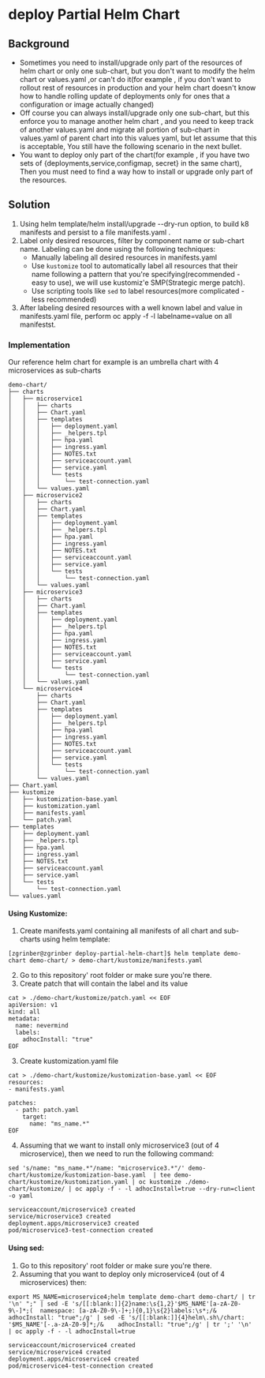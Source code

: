 # deploy Partial Helm Chart

## Background
  - Sometimes you need to install/upgrade only part of the resources of helm chart or only one sub-chart,
    but you don't want to modify the helm chart or values.yaml ,or can't do it(for example , if you don't want to rollout rest of resources in production and your helm chart doesn't know how to handle  rolling update of deployments only for ones that a configuration or image actually changed) 
  - Off course you can always install/upgrade only one sub-chart, but this enforce you to manage another helm chart , and you need to keep track of another values.yaml and migrate all portion of sub-chart in values.yaml of parent chart into this values yaml, but let assume that this is acceptable,
    You still have the following scenario in the next bullet.
  - You want to deploy only part of the chart(for example , if you have two sets of {deployments,service,configmap, secret} in the same chart), Then you must need to find a way how to install or upgrade only part of the resources.
    
## Solution

1. Using helm template/helm install/upgrade --dry-run option, to build k8 manifests and persist to a file manifests.yaml .
2. Label only desired resources, filter by component name or sub-chart name.
   Labeling can be done using the following techniques:
    - Manually labeling all desired resources in manifests.yaml
    - Use `kustomize` tool to automatically label all resources that their name following a pattern that you're specifying(recommended - easy to use), we will use kustomiz'e SMP(Strategic merge patch).
    - Use scripting tools like `sed` to label resources(more complicated - less recommended) 
3. After labeling desired resources with a well known label and value in manifests.yaml file, perform oc apply  -f -l labelname=value on all manifestst.

### Implementation

Our reference helm chart for example is an umbrella chart with 4 microservices as sub-charts
```shell
demo-chart/
├── charts
│   ├── microservice1
│   │   ├── charts
│   │   ├── Chart.yaml
│   │   ├── templates
│   │   │   ├── deployment.yaml
│   │   │   ├── _helpers.tpl
│   │   │   ├── hpa.yaml
│   │   │   ├── ingress.yaml
│   │   │   ├── NOTES.txt
│   │   │   ├── serviceaccount.yaml
│   │   │   ├── service.yaml
│   │   │   └── tests
│   │   │       └── test-connection.yaml
│   │   └── values.yaml
│   ├── microservice2
│   │   ├── charts
│   │   ├── Chart.yaml
│   │   ├── templates
│   │   │   ├── deployment.yaml
│   │   │   ├── _helpers.tpl
│   │   │   ├── hpa.yaml
│   │   │   ├── ingress.yaml
│   │   │   ├── NOTES.txt
│   │   │   ├── serviceaccount.yaml
│   │   │   ├── service.yaml
│   │   │   └── tests
│   │   │       └── test-connection.yaml
│   │   └── values.yaml
│   ├── microservice3
│   │   ├── charts
│   │   ├── Chart.yaml
│   │   ├── templates
│   │   │   ├── deployment.yaml
│   │   │   ├── _helpers.tpl
│   │   │   ├── hpa.yaml
│   │   │   ├── ingress.yaml
│   │   │   ├── NOTES.txt
│   │   │   ├── serviceaccount.yaml
│   │   │   ├── service.yaml
│   │   │   └── tests
│   │   │       └── test-connection.yaml
│   │   └── values.yaml
│   └── microservice4
│       ├── charts
│       ├── Chart.yaml
│       ├── templates
│       │   ├── deployment.yaml
│       │   ├── _helpers.tpl
│       │   ├── hpa.yaml
│       │   ├── ingress.yaml
│       │   ├── NOTES.txt
│       │   ├── serviceaccount.yaml
│       │   ├── service.yaml
│       │   └── tests
│       │       └── test-connection.yaml
│       └── values.yaml
├── Chart.yaml
├── kustomize
│   ├── kustomization-base.yaml
│   ├── kustomization.yaml
│   ├── manifests.yaml
│   └── patch.yaml
├── templates
│   ├── deployment.yaml
│   ├── _helpers.tpl
│   ├── hpa.yaml
│   ├── ingress.yaml
│   ├── NOTES.txt
│   ├── serviceaccount.yaml
│   ├── service.yaml
│   └── tests
│       └── test-connection.yaml
└── values.yaml
```
#### Using Kustomize:

1. Create manifests.yaml containing all manifests of all chart and sub-charts using helm template:
```shell
[zgrinber@zgrinber deploy-partial-helm-chart]$ helm template demo-chart demo-chart/ > demo-chart/kustomize/manifests.yaml
```

2. Go to this repository' root folder or make sure you're there.
3. Create patch that will contain the label and its value
```shell
cat > ./demo-chart/kustomize/patch.yaml << EOF
apiVersion: v1
kind: all
metadata:
  name: nevermind
  labels:
    adhocInstall: "true"
EOF
```
3. Create kustomization.yaml file
```shell
cat > ./demo-chart/kustomize/kustomization-base.yaml << EOF
resources:
- manifests.yaml

patches:
  - path: patch.yaml  
    target:
      name: "ms_name.*"
EOF
```

4. Assuming that we want to install only microservice3 (out of 4 microservice), then we need to run the following command:
```shell
sed 's/name: "ms_name.*"/name: "microservice3.*"/' demo-chart/kustomize/kustomization-base.yaml  | tee demo-chart/kustomize/kustomization.yaml | oc kustomize ./demo-chart/kustomize/ | oc apply -f - -l adhocInstall=true --dry-run=client -o yaml
```
```shell
serviceaccount/microservice3 created
service/microservice3 created
deployment.apps/microservice3 created
pod/microservice3-test-connection created
```

#### Using sed:
1. Go to this repository' root folder or make sure you're there.
2. Assuming that you want to deploy only microservice4 (out of 4 microservices) then:
```shell
export MS_NAME=microservice4;helm template demo-chart demo-chart/ | tr '\n' ";" | sed -E 's/[[:blank:]]{2}name:\s{1,2}'$MS_NAME'[a-zA-Z0-9\-]*;(  namespace: [a-zA-Z0-9\-]+;){0,1}\s{2}labels:\s*;/&    adhocInstall: "true";/g' | sed -E 's/[[:blank:]]{4}helm\.sh\/chart: '$MS_NAME'[-.a-zA-Z0-9]*;/&    adhocInstall: "true";/g' | tr ';' '\n' | oc apply -f - -l adhocInstall=true
```
```shell
serviceaccount/microservice4 created
service/microservice4 created
deployment.apps/microservice4 created
pod/microservice4-test-connection created
```